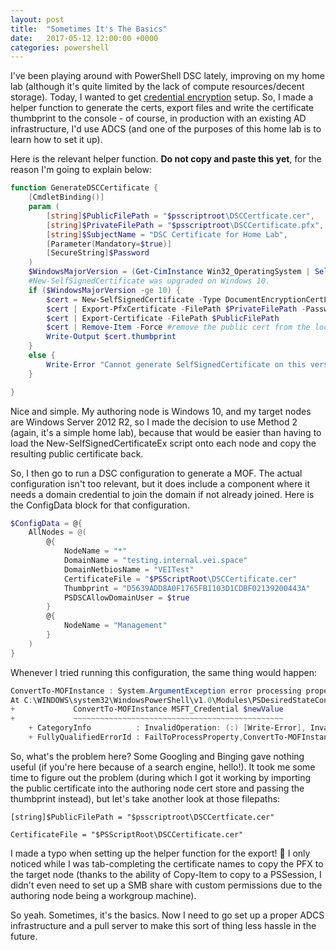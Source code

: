 ```yaml
---
layout: post
title:  "Sometimes It's The Basics"
date:   2017-05-12 12:00:00 +0000
categories: powershell
---
```

I've been playing around with PowerShell DSC lately, improving on my home lab (although it's quite limited by the lack of compute resources/decent storage). Today, I wanted to get [credential encryption](https://msdn.microsoft.com/en-us/powershell/dsc/secureMOF) setup. So, I made a helper function to generate the certs, export files and write the certificate thumbprint to the console - of course, in production with an existing AD infrastructure, I'd use ADCS (and one of the purposes of this home lab is to learn how to set it up).

Here is the relevant helper function. **Do not copy and paste this yet**, for the reason I'm going to explain below:

```powershell
function GenerateDSCCertificate {
    [CmdletBinding()]
    param (
        [string]$PublicFilePath = "$psscriptroot\DSCCertficate.cer",
        [string]$PrivateFilePath = "$psscriptroot\DSCCertificate.pfx",
        [string]$SubjectName = "DSC Certificate for Home Lab",
        [Parameter(Mandatory=$true)]
        [SecureString]$Password
    )
    $WindowsMajorVersion = (Get-CimInstance Win32_OperatingSystem | Select-Object -ExpandProperty Version).Split(".")[0]
    #New-SelfSignedCertificate was upgraded on Windows 10.
    if ($WindowsMajorVersion -ge 10) {
        $cert = New-SelfSignedCertificate -Type DocumentEncryptionCertLegacyCsp -DnsName $SubjectName -HashAlgorithm SHA256
        $cert | Export-PfxCertificate -FilePath $PrivateFilePath -Password $Password
        $cert | Export-Certificate -FilePath $PublicFilePath
        $cert | Remove-Item -Force #remove the public cert from the local cert store
        Write-Output $cert.thumbprint
    }
    else {
        Write-Error "Cannot generate SelfSignedCertificate on this version of Windows. Please see this article: https://msdn.microsoft.com/en-us/powershell/dsc/secureMOF"
    }

}
```

Nice and simple. My authoring node is Windows 10, and my target nodes are Windows Server 2012 R2, so I made the decision to use Method 2 (again, it's a simple home lab), because that would be easier than having to load the New-SelfSignedCertificateEx script onto each node and copy the resulting public certificate back.

So, I then go to run a DSC configuration to generate a MOF. The actual configuration isn't too relevant, but it does include a component where it needs a domain credential to join the domain if not already joined. Here is the ConfigData block for that configuration.

``` powershell
$ConfigData = @{
    AllNodes = @(
        @{
            NodeName = "*"
            DomainName = "testing.internal.vei.space"
            DomainNetbiosName = "VEITest"
            CertificateFile = "$PSScriptRoot\DSCCertificate.cer"
            Thumbprint = "D5639ADD8A0F1765FB1103D1CDBF02139200443A"
            PSDSCAllowDomainUser = $true
        }
        @{
            NodeName = "Management"
        }
    )
}
```

Whenever I tried running this configuration, the same thing would happen:

``` powershell
ConvertTo-MOFInstance : System.ArgumentException error processing property 'Password' OF TYPE 'MSFT_Credential': Cannot load encryption certificate. The certificate setting 'C:\Users\Charles\OneDrive\Git\DSC_LabSetup\DSCCertificate.cer' does not represent a valid base-64 encoded certificate, nor does it represent a valid certificate by file, directory, thumbprint, or subject name.
At C:\WINDOWS\system32\WindowsPowerShell\v1.0\Modules\PSDesiredStateConfiguration\PSDesiredStateConfiguration.psm1:310 char:13
+             ConvertTo-MOFInstance MSFT_Credential $newValue
+             ~~~~~~~~~~~~~~~~~~~~~~~~~~~~~~~~~~~~~~~~~~~~~~~
    + CategoryInfo          : InvalidOperation: (:) [Write-Error], InvalidOperationException
    + FullyQualifiedErrorId : FailToProcessProperty,ConvertTo-MOFInstance
```

So, what's the problem here? Some Googling and Binging gave nothing useful (if you're here because of a search engine, hello!). It took me some time to figure out the problem (during which I got it working by importing the public certificate into the authoring node cert store and passing the thumbprint instead), but let's take another look at those filepaths:

`[string]$PublicFilePath = "$psscriptroot\DSCCertficate.cer"`

`CertificateFile = "$PSScriptRoot\DSCCertificate.cer"`

I made a typo when setting up the helper function for the export! 🤦 I only noticed while I was tab-completing the certificate names to copy the PFX to the target node (thanks to the ability of Copy-Item to copy to a PSSession, I didn't even need to set up a SMB share with custom permissions due to the authoring node being a workgroup machine).

So yeah. Sometimes, it's the basics. Now I need to go set up a proper ADCS infrastructure and a pull server to make this sort of thing less hassle in the future.